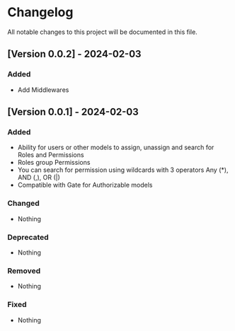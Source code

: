# Changelog

All notable changes to this project will be documented in this file.

## [Version 0.0.2]  - 2024-02-03

### Added

- Add Middlewares


## [Version 0.0.1]  - 2024-02-03

### Added

- Ability for users or other models to assign, unassign and search for Roles and Permissions
- Roles group Permissions
- You can search for permission using wildcards with 3 operators Any (*), AND (,), OR (|)
- Compatible with Gate for Authorizable models

### Changed

- Nothing

### Deprecated

- Nothing

### Removed

- Nothing 

### Fixed

- Nothing

